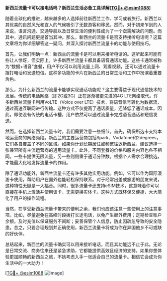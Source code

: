 **新西兰流量卡可以接电话吗？新西兰生活必备工具详解[[TG💪+ @esim1088](https://t.me/s/esim1088)]**

随着全球化的推进，越来越多的人选择前往新西兰工作、学习或者旅行。新西兰以其优美的自然风光和宜人的气候吸引了无数游客和移民。然而，对于初来乍到的人来说，语言沟通、交通导航以及日常生活的便利性成为了一个亟需解决的问题。而其中，通讯问题更是首当其冲。那么，新西兰的流量卡是否支持接听电话呢？这篇文章将为你详细解答这一疑问，并深入探讨新西兰流量卡的功能与使用技巧。

首先，让我们明确一点：新西兰的流量卡是可以用来接听电话的。这听起来可能有些让人惊讶，但实际上，许多新西兰流量卡都具备语音通话功能。这些卡通常被称为“数据+语音”套餐，用户不仅可以利用流量上网、观看视频，还可以通过流量卡拨打电话和发送短信。这种多功能的卡片在新西兰的日常生活和工作中扮演着重要角色。

那么，为什么新西兰的流量卡能够实现通话功能呢？这主要得益于现代通信技术的发展。传统的电话网络（即2G或3G）正在逐渐被更先进的4G LTE网络取代。许多新西兰流量卡利用VoLTE（Voice over LTE）技术，将语音信号转化为数据流，通过高速互联网进行传输。这种方式不仅提高了通话质量，还降低了通话成本。因此，即使没有传统的电话卡槽，用户依然可以通过流量卡完成语音通话和短信发送。

然而，在选择新西兰流量卡时，我们需要注意一些细节。首先，确保所选卡支持本地运营商的网络频段。新西兰的主要运营商包括Spark、Vodafone和2degrees，它们各自覆盖了不同的区域。如果你计划长期居住或频繁往返新西兰，建议选择一张兼容所有主流运营商的通用流量卡。此外，不同套餐的价格和服务内容也各不相同。一些卡提供无限流量，另一些则侧重于通话分钟数。根据个人需求合理挑选，才能最大化地发挥流量卡的作用。

除了通话功能外，新西兰流量卡还有许多其他实用功能。例如，它可以作为国际漫游卡使用，帮助用户在国外也能轻松保持联系。对于经常出差或旅游的朋友来说，这种特性无疑是一大福音。同时，很多流量卡还支持eSIM技术，这意味着你可以直接在手机上激活并使用该卡，无需更换实体卡。这种方式既环保又便捷，大大简化了用户的操作流程。

当然，在享受新西兰流量卡带来的便利之余，我们也应该注意一些使用上的注意事项。比如，尽量避免在高峰时段拨打长途电话，以免产生额外费用；定期检查账户余额，及时充值以保证服务不间断；妥善保管个人信息，防止因疏忽导致的安全隐患。总之，只要合理规划并正确使用，新西兰流量卡将成为你在异国他乡不可或缺的好伙伴。

总结起来，新西兰的流量卡确实可以用来接听电话，而且其功能远不止于此。无论是日常交流、商务往来还是紧急求助，它都能提供高效且经济的支持。如果你想体验更加顺畅的新西兰之旅，不妨考虑入手一张适合自己的流量卡。相信它会成为你生活中的一大助力！

[[TG💪+ @esim1088](https://t.me/s/esim1088) ![Image](https://i.postimg.cc/4NQfJmqS/Snipaste-2025-05-13-00-14-12.png)]
